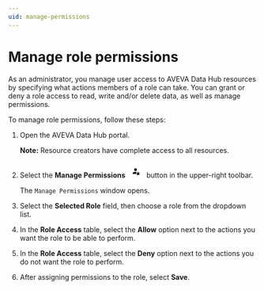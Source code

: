 ```yaml
---
uid: manage-permissions
---
```


# Manage role permissions

As an administrator, you manage user access to AVEVA Data Hub resources by specifying what actions members of a role can take. You can grant or deny a role access to read, write and/or delete data, as well as manage permissions.

To manage role permissions, follow these steps:

1. Open the AVEVA Data Hub portal.
 
   **Note:** Resource creators have complete access to all resources.   

1. Select the **Manage Permissions** ![](../images/manage-permissions.png) button in the upper-right toolbar.

   The `Manage Permissions` window opens.

1. Select the **Selected Role** field, then choose a role from the dropdown list. 

1. In the **Role Access** table, select the **Allow** option next to the actions you want the role to be able to perform.
 
1. In the **Role Access** table, select the **Deny** option next to the actions you do not want the role to perform.

1. After assigning permissions to the role, select **Save**.
  